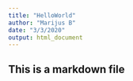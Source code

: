 ```yaml
---
title: "HelloWorld"
author: "Marijus B"
date: "3/3/2020"
output: html_document
---
```


## This is a markdown file